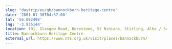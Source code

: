 ```yaml
---
slug: "daytrip/eu/gb/bannockburn-heritage-centre"
date: '2001-01-30T04:37:00'
lat: '56.092498'
lng: '-3.935144'
location: 101, Glasgow Road, Borestone, St Ninians, Stirling, Alba / Scotland, FK7 0PQ, United Kingdom
title: Bannockburn Heritage Centre
external_url: https://www.nts.org.uk/visit/places/bannockburn/
---
```



